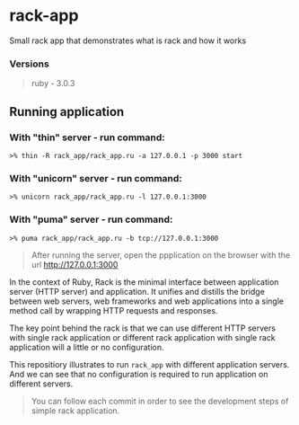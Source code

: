 # rack-app
Small rack app that demonstrates what is rack and how it works

### Versions

> ruby - 3.0.3

## Running application

### With "thin" server - run command:
`>% thin -R rack_app/rack_app.ru -a 127.0.0.1 -p 3000 start`

### With "unicorn" server - run command:
`>% unicorn rack_app/rack_app.ru -l 127.0.0.1:3000`

### With "puma" server - run command:
`>% puma rack_app/rack_app.ru -b tcp://127.0.0.1:3000`

> After running the server, open the ppplication on the browser with the url http://127.0.0.1:3000

In the context of Ruby, Rack is the minimal interface between application server (HTTP server) and application. It unifies and distills the bridge between web servers, web frameworks and web applications into a single method call by wrapping HTTP requests and responses.

The key point behind the rack is that we can use different HTTP servers with single rack application or different rack application with single rack application will a little or no configuration.

This repositiory illustrates to run `rack_app` with different application servers. And we can see that no configuration is required to run application on different servers.

> You can follow each commit in order to see the development steps of simple rack application.